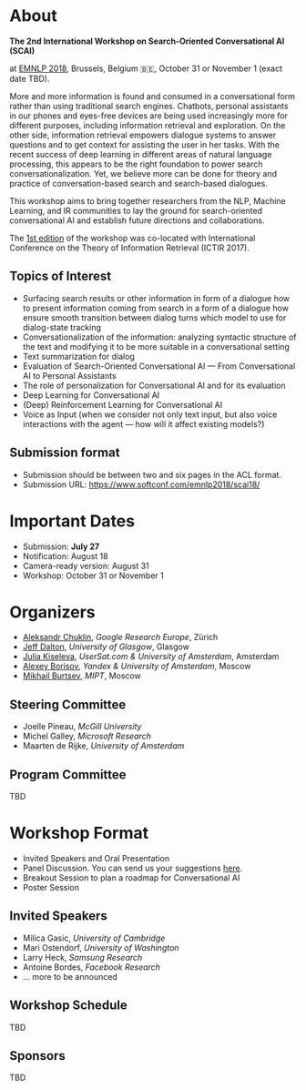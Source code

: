 # About

**The 2nd International Workshop on Search-Oriented Conversational AI (SCAI)**

at [EMNLP 2018](http://emnlp2018.org/workshops/), Brussels, Belgium 🇧🇪, October 31 or November 1 (exact date TBD).


More and more information is found and consumed in a conversational form
rather than using traditional search engines. Chatbots, personal assistants
in our phones and eyes-free devices are being used increasingly more for
different purposes, including information retrieval and exploration. On the
other side, information retrieval empowers dialogue systems to answer
questions and to get context for assisting the user in her tasks.  With the
recent success of deep learning in different areas of natural language
processing, this appears to be the right foundation to power search
conversationalization. Yet, we believe more can be done for theory and
practice of conversation-based search and search-based dialogues.

This workshop aims to bring together researchers from the NLP, Machine
Learning, and IR communities to lay the ground for search-oriented
conversational AI and establish future directions and collaborations.

The [1st edition](./2017/) of the workshop was co-located with International Conference on the Theory of Information Retrieval (ICTIR 2017).

## Topics of Interest
   * Surfacing search results or other information in form of a dialogue
how to present information coming from search in a form of a dialogue
how ensure smooth transition between dialog turns
which model to use for dialog-state tracking
   * Conversationalization of the information: analyzing syntactic structure
of the text and modifying it to be more suitable in a conversational setting
   * Text summarization for dialog
   * Evaluation of Search-Oriented Conversational AI — From
Conversational AI to Personal Assistants
   * The role of personalization for Conversational AI and for its
evaluation
   * Deep Learning for Conversational AI
   * (Deep) Reinforcement Learning for Conversational AI
   * Voice as Input (when we consider not only text input, but also voice
interactions with the agent — how will it affect existing models?)

## Submission format
  * Submission should be between two and six pages in the ACL format.
  * Submission URL: <https://www.softconf.com/emnlp2018/scai18/>

# Important Dates
  * Submission: **July 27**
  * Notification: August 18
  * Camera-ready version: August 31
  * Workshop: October 31 or November 1

# Organizers
  * [Aleksandr Chuklin](https://www.linkedin.com/in/chuklin/), *Google Research Europe*, Zürich
  * [Jeff Dalton](http://www.dcs.gla.ac.uk/~jeff/), *University of Glasgow*, Glasgow
  * [Julia Kiseleva](http://juliakiseleva.com), *UserSat.com & University of Amsterdam*, Amsterdam
  * [Alexey Borisov](https://scholar.google.com/citations?user=i83g0E0AAAAJ), *Yandex & University of Amsterdam*, Moscow
  * [Mikhail Burtsev](https://www.linkedin.com/in/mikhail-burtsev-85a47b9/), *MIPT*, Moscow

## Steering Committee
* Joelle Pineau, *McGill University* 
* Michel Galley, *Microsoft Research*
* Maarten de Rijke, *University of Amsterdam*

## Program Committee
TBD

# Workshop Format
  * Invited Speakers and Oral Presentation
  * Panel Discussion. You can send us your suggestions [here](https://app.sli.do/event/i0line8v).
  * Breakout Session to plan a roadmap for Conversational AI
  * Poster Session

## Invited Speakers
  * Milica Gasic, *University of Cambridge*
  * Mari Ostendorf, *University of Washington*
  * Larry Heck, *Samsung Research*
  * Antoine Bordes, *Facebook Research*
  * ... more to be announced


## Workshop Schedule
TBD

## Sponsors
TBD
